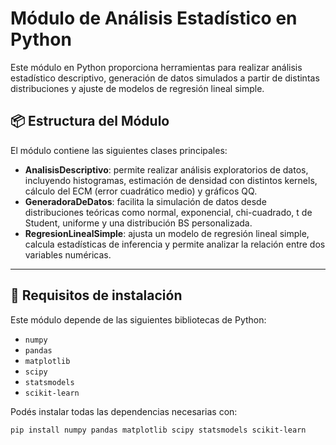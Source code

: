 # Módulo de Análisis Estadístico en Python

Este módulo en Python proporciona herramientas para realizar análisis estadístico descriptivo, generación de datos simulados a partir de distintas distribuciones y ajuste de modelos de regresión lineal simple.

## 📦 Estructura del Módulo

El módulo contiene las siguientes clases principales:

- **AnalisisDescriptivo**: permite realizar análisis exploratorios de datos, incluyendo histogramas, estimación de densidad con distintos kernels, cálculo del ECM (error cuadrático medio) y gráficos QQ.
- **GeneradoraDeDatos**: facilita la simulación de datos desde distribuciones teóricas como normal, exponencial, chi-cuadrado, t de Student, uniforme y una distribución BS personalizada.
- **RegresionLinealSimple**: ajusta un modelo de regresión lineal simple, calcula estadísticas de inferencia y permite analizar la relación entre dos variables numéricas.

---

## 🔧 Requisitos de instalación

Este módulo depende de las siguientes bibliotecas de Python:

- `numpy`
- `pandas`
- `matplotlib`
- `scipy`
- `statsmodels`
- `scikit-learn`

Podés instalar todas las dependencias necesarias con:

```bash
pip install numpy pandas matplotlib scipy statsmodels scikit-learn



